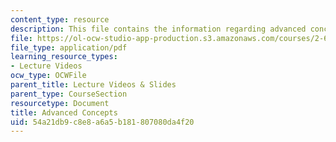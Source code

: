 ```yaml
---
content_type: resource
description: This file contains the information regarding advanced concepts.
file: https://ol-ocw-studio-app-production.s3.amazonaws.com/courses/2-627-fundamentals-of-photovoltaics-fall-2013/54a21db9c8e8a6a5b181807080da4f20_MIT2_627F13_lec15.pdf
file_type: application/pdf
learning_resource_types:
- Lecture Videos
ocw_type: OCWFile
parent_title: Lecture Videos & Slides
parent_type: CourseSection
resourcetype: Document
title: Advanced Concepts
uid: 54a21db9-c8e8-a6a5-b181-807080da4f20
---
```

